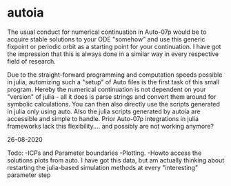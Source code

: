 # autoia

The usual conduct for numerical continuation in Auto-07p would be to acquire stable solutions to your ODE "somehow" and use this generic fixpoint or periodic orbit as a starting point for your continuation.
I have got the impression that this is always done in a similar way in every respective field of research. 

Due to the straight-forward programming and computation speeds possible in julia, automizing such a "setup" of Auto files is the first task of this small program.
Hereby the numerical continuation is not dependent on your "version" of julia - all it does is parse strings and convert them around for symbolic calculations.
You can then also directly use the scripts generated in julia only using auto. Also the julia scripts generated by autoia are accessible and simple to handle.
Prior Auto-07p integrations in julia frameworks lack this flexibility.... and possibly are not working anymore?


26-08-2020

Todo:
-ICPs and Parameter boundaries
-Plotting.
-Howto access the solutions plots from auto. 
I have got this data, but am actually thinking about restarting the julia-based simulation methods at every "interesting" parameter step

